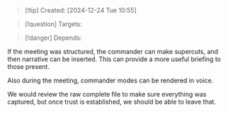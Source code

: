 
>[!tip] Created: [2024-12-24 Tue 10:55]

>[!question] Targets: 

>[!danger] Depends: 

If the meeting was structured, the commander can make supercuts, and then narrative can be inserted.  This can provide a more useful briefing to those present.

Also during the meeting, commander modes can be rendered in voice.

We would review the raw complete file to make sure everything was captured, but once trust is established, we should be able to leave that.